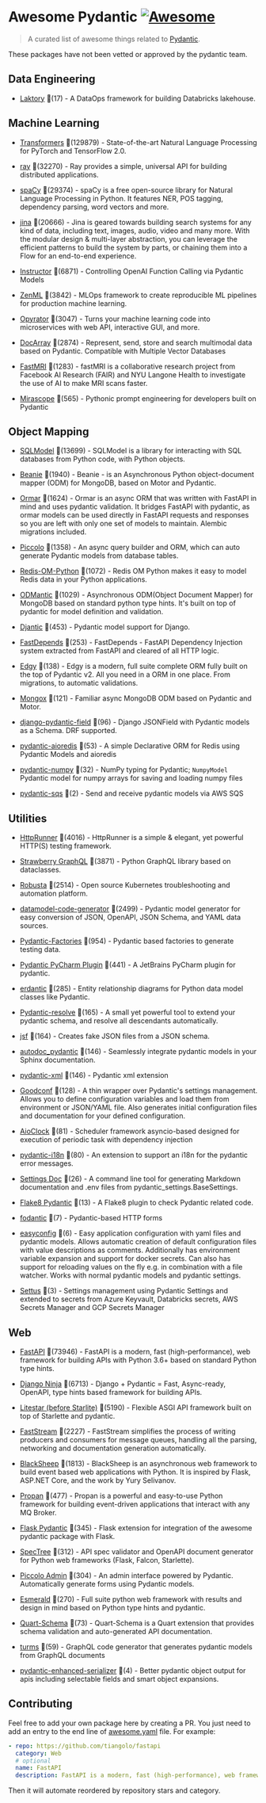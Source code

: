 # Awesome Pydantic [![Awesome](https://awesome.re/badge-flat.svg)](https://github.com/sindresorhus/awesome)

> A curated list of awesome things related to [Pydantic](https://pydantic-docs.helpmanual.io/).

These packages have not been vetted or approved by the pydantic team.


## Data Engineering
  
- [Laktory](https://github.com/opencubes-ai/laktory) 🌟(17) - A DataOps framework for building Databricks lakehouse.
  

## Machine Learning
  
- [Transformers](https://github.com/huggingface/transformers) 🌟(129879) - State-of-the-art Natural Language Processing for PyTorch and TensorFlow 2.0.
  
- [ray](https://github.com/ray-project/ray) 🌟(32270) - Ray provides a simple, universal API for building distributed applications.
  
- [spaCy](https://github.com/explosion/spaCy) 🌟(29374) - spaCy is a free open-source library for Natural Language Processing in Python. It features NER, POS tagging, dependency parsing, word vectors and more.
  
- [jina](https://github.com/jina-ai/jina) 🌟(20666) - Jina is geared towards building search systems for any kind of data, including text, images, audio, video and many more. With the modular design & multi-layer abstraction, you can leverage the efficient patterns to build the system by parts, or chaining them into a Flow for an end-to-end experience.
  
- [Instructor](https://github.com/jxnl/instructor) 🌟(6871) - Controlling OpenAI Function Calling via Pydantic Models
  
- [ZenML](https://github.com/zenml-io/zenml) 🌟(3842) - MLOps framework to create reproducible ML pipelines for production machine learning.
  
- [Opyrator](https://github.com/ml-tooling/opyrator) 🌟(3047) - Turns your machine learning code into microservices with web API, interactive GUI, and more.
  
- [DocArray](https://github.com/docarray/docarray) 🌟(2874) - Represent, send, store and search multimodal data based on Pydantic. Compatible with Multiple Vector Databases
  
- [FastMRI](https://github.com/facebookresearch/fastMRI) 🌟(1283) - fastMRI is a collaborative research project from Facebook AI Research (FAIR) and NYU Langone Health to investigate the use of AI to make MRI scans faster.
  
- [Mirascope](https://github.com/Mirascope/mirascope) 🌟(565) - Pythonic prompt engineering for developers built on Pydantic
  

## Object Mapping
  
- [SQLModel](https://github.com/tiangolo/sqlmodel) 🌟(13699) - SQLModel is a library for interacting with SQL databases from Python code, with Python objects.
  
- [Beanie](https://github.com/roman-right/beanie) 🌟(1940) - Beanie - is an Asynchronous Python object-document mapper (ODM) for MongoDB, based on Motor and Pydantic.
  
- [Ormar](https://github.com/collerek/ormar) 🌟(1624) - Ormar is an async ORM that was written with FastAPI in mind and uses pydantic validation. It bridges FastAPI with pydantic, as ormar models can be used directly in FastAPI requests and responses so you are left with only one set of models to maintain. Alembic migrations included.
  
- [Piccolo](https://github.com/piccolo-orm/piccolo) 🌟(1358) - An async query builder and ORM, which can auto generate Pydantic models from database tables.
  
- [Redis-OM-Python](https://github.com/redis/redis-om-python) 🌟(1072) - Redis OM Python makes it easy to model Redis data in your Python applications.
  
- [ODMantic](https://github.com/art049/odmantic) 🌟(1029) - Asynchronous ODM(Object Document Mapper) for MongoDB based on standard python type hints. It's built on top of pydantic for model definition and validation.
  
- [Djantic](https://github.com/jordaneremieff/djantic) 🌟(453) - Pydantic model support for Django.
  
- [FastDepends](https://github.com/Lancetnik/FastDepends) 🌟(253) - FastDepends - FastAPI Dependency Injection system extracted from FastAPI and cleared of all HTTP logic.
  
- [Edgy](https://github.com/tarsil/edgy) 🌟(138) - Edgy is a modern, full suite complete ORM fully built on the top of Pydantic v2. All you need in a ORM in one place. From migrations, to automatic validations.
  
- [Mongox](https://github.com/aminalaee/mongox) 🌟(121) - Familiar async MongoDB ODM based on Pydantic and Motor.
  
- [django-pydantic-field](https://github.com/surenkov/django-pydantic-field) 🌟(96) - Django JSONField with Pydantic models as a Schema. DRF supported.
  
- [pydantic-aioredis](https://github.com/andrewthetechie/pydantic-aioredis) 🌟(53) - A simple Declarative ORM for Redis using Pydantic Models and aioredis
  
- [pydantic-numpy](https://github.com/caniko/pydantic-numpy) 🌟(32) - NumPy typing for Pydantic; `NumpyModel` Pydantic model for numpy arrays for saving and loading numpy files
  
- [pydantic-sqs](https://github.com/andrewthetechie/pydantic-sqs) 🌟(2) - Send and receive pydantic models via AWS SQS
  

## Utilities
  
- [HttpRunner](https://github.com/httprunner/httprunner) 🌟(4016) - HttpRunner is a simple & elegant, yet powerful HTTP(S) testing framework.
  
- [Strawberry GraphQL](https://github.com/strawberry-graphql/strawberry) 🌟(3871) - Python GraphQL library based on dataclasses.
  
- [Robusta](https://github.com/robusta-dev/robusta) 🌟(2514) - Open source Kubernetes troubleshooting and automation platform.
  
- [datamodel-code-generator](https://github.com/koxudaxi/datamodel-code-generator) 🌟(2499) - Pydantic model generator for easy conversion of JSON, OpenAPI, JSON Schema, and YAML data sources.
  
- [Pydantic-Factories](https://github.com/Goldziher/pydantic-factories) 🌟(954) - Pydantic based factories to generate testing data.
  
- [Pydantic PyCharm Plugin](https://github.com/koxudaxi/pydantic-pycharm-plugin) 🌟(441) - A JetBrains PyCharm plugin for pydantic.
  
- [erdantic](https://github.com/drivendataorg/erdantic) 🌟(285) - Entity relationship diagrams for Python data model classes like Pydantic.
  
- [Pydantic-resolve](https://github.com/allmonday/pydantic-resolve) 🌟(165) - A small yet powerful tool to extend your pydantic schema, and resolve all descendants automatically.
  
- [jsf](https://github.com/ghandic/jsf) 🌟(164) - Creates fake JSON files from a JSON schema.
  
- [autodoc_pydantic](https://github.com/mansenfranzen/autodoc_pydantic) 🌟(146) - Seamlessly integrate pydantic models in your Sphinx documentation.
  
- [pydantic-xml](https://github.com/dapper91/pydantic-xml) 🌟(146) - Pydantic xml extension
  
- [Goodconf](https://github.com/lincolnloop/goodconf) 🌟(128) - A thin wrapper over Pydantic's settings management. Allows you to define configuration variables and load them from environment or JSON/YAML file. Also generates initial configuration files and documentation for your defined configuration.
  
- [AioClock](https://github.com//ManiMozaffar/aioclock) 🌟(81) - Scheduler framework asyncio-based designed for execution of periodic task with dependency injection
  
- [pydantic-i18n](https://github.com/boardpack/pydantic-i18n) 🌟(80) - An extension to support an i18n for the pydantic error messages.
  
- [Settings Doc](https://github.com/radeklat/settings-doc) 🌟(26) - A command line tool for generating Markdown documentation and .env files from pydantic_settings.BaseSettings.
  
- [Flake8 Pydantic](https://github.com/Viicos/flake8-pydantic) 🌟(13) - A Flake8 plugin to check Pydantic related code.
  
- [fodantic](https://github.com/jpsca/fodantic) 🌟(7) - Pydantic-based HTTP forms
  
- [easyconfig](https://github.com/spacemanspiff2007/easyconfig) 🌟(6) - Easy application configuration with yaml files and pydantic models. Allows automatic creation of default configuration files with value descriptions as comments. Additionally has environment variable expansion and support for docker secrets. Can also has support for reloading values on the fly e.g. in combination with a file watcher. Works with normal pydantic models and pydantic settings.
  
- [Settus](https://github.com/okube-ai/settus) 🌟(3) - Settings management using Pydantic Settings and extended to secrets from Azure Keyvault, Databricks secrets, AWS Secrets Manager and GCP Secrets Manager
  

## Web
  
- [FastAPI](https://github.com/tiangolo/fastapi) 🌟(73946) - FastAPI is a modern, fast (high-performance), web framework for building APIs with Python 3.6+ based on standard Python type hints.
  
- [Django Ninja](https://github.com/vitalik/django-ninja) 🌟(6713) - Django + Pydantic = Fast, Async-ready, OpenAPI, type hints based framework for building APIs.
  
- [Litestar (before Starlite)](https://github.com/litestar-org/litestar) 🌟(5190) - Flexible ASGI API framework built on top of Starlette and pydantic.
  
- [FastStream](https://github.com/airtai/faststream) 🌟(2227) - FastStream simplifies the process of writing producers and consumers for message queues, handling all the parsing, networking and documentation generation automatically.
  
- [BlackSheep](https://github.com/Neoteroi/BlackSheep) 🌟(1813) - BlackSheep is an asynchronous web framework to build event based web applications with Python. It is inspired by Flask, ASP.NET Core, and the work by Yury Selivanov.
  
- [Propan](https://github.com/Lancetnik/Propan) 🌟(477) - Propan is a powerful and easy-to-use Python framework for building event-driven applications that interact with any MQ Broker.
  
- [Flask Pydantic](https://github.com/bauerji/flask_pydantic) 🌟(345) - Flask extension for integration of the awesome pydantic package with Flask.
  
- [SpecTree](https://github.com/0b01001001/spectree) 🌟(312) - API spec validator and OpenAPI document generator for Python web frameworks (Flask, Falcon, Starlette).
  
- [Piccolo Admin](https://github.com/piccolo-orm/piccolo_admin) 🌟(304) - An admin interface powered by Pydantic. Automatically generate forms using Pydantic models.
  
- [Esmerald](https://github.com/dymmond/esmerald) 🌟(270) - Full suite python web framework with results and design in mind based on Python type hints and pydantic.
  
- [Quart-Schema](https://github.com/pgjones/quart-schema) 🌟(73) - Quart-Schema is a Quart extension that provides schema validation and auto-generated API documentation.
  
- [turms](https://github.com/jhnnsrs/turms) 🌟(59) - GraphQL code generator that generates pydantic models from GraphQL documents
  
- [pydantic-enhanced-serializer](https://github.com/adamsussman/pydantic-enhanced-serializer) 🌟(4) - Better pydantic object output for apis including selectable fields and smart object expansions.
  


## Contributing

Feel free to add your own package here by creating a PR. You just need to add an entry to the end line of [awesome.yaml](./awesome.yaml) file.
For example:

```yaml
- repo: https://github.com/tiangolo/fastapi
  category: Web
  # optional
  name: FastAPI
  description: FastAPI is a modern, fast (high-performance), web framework for building APIs with Python 3.6+ based on standard Python type hints.
```

Then it will automate reordered by repository stars and category.